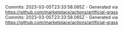 Commits: 2023-03-05T23:33:58.065Z - Generated via https://github.com/marketplace/actions/artificial-grass
<br>
Commits: 2023-03-05T23:33:58.065Z - Generated via https://github.com/marketplace/actions/artificial-grass
<br>
